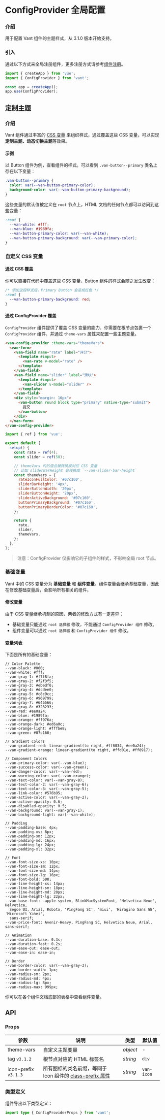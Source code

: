 # ConfigProvider 全局配置

### 介绍

用于配置 Vant 组件的主题样式，从 3.1.0 版本开始支持。

### 引入

通过以下方式来全局注册组件，更多注册方式请参考[组件注册](#/zh-CN/advanced-usage#zu-jian-zhu-ce)。

```js
import { createApp } from 'vue';
import { ConfigProvider } from 'vant';

const app = createApp();
app.use(ConfigProvider);
```

## 定制主题

### 介绍

Vant 组件通过丰富的 [CSS 变量](https://developer.mozilla.org/zh-CN/docs/Web/CSS/Using_CSS_custom_properties) 来组织样式，通过覆盖这些 CSS 变量，可以实现**定制主题、动态切换主题**等效果。

#### 示例

以 Button 组件为例，查看组件的样式，可以看到 `.van-button--primary` 类名上存在以下变量：

```css
.van-button--primary {
  color: var(--van-button-primary-color);
  background-color: var(--van-button-primary-background);
}
```

这些变量的默认值被定义在 `root` 节点上，HTML 文档的任何节点都可以访问到这些变量：

```css
:root {
  --van-white: #fff;
  --van-blue: #1989fa;
  --van-button-primary-color: var(--van-white);
  --van-button-primary-background: var(--van-primary-color);
}
```

### 自定义 CSS 变量

#### 通过 CSS 覆盖

你可以直接在代码中覆盖这些 CSS 变量，Button 组件的样式会随之发生改变：

```css
/* 添加这段样式后，Primary Button 会变成红色 */
:root {
  --van-button-primary-background: red;
}
```

#### 通过 ConfigProvider 覆盖

`ConfigProvider` 组件提供了覆盖 CSS 变量的能力，你需要在根节点包裹一个 `ConfigProvider` 组件，并通过 `theme-vars` 属性来配置一些主题变量。

```html
<van-config-provider :theme-vars="themeVars">
  <van-form>
    <van-field name="rate" label="评分">
      <template #input>
        <van-rate v-model="rate" />
      </template>
    </van-field>
    <van-field name="slider" label="滑块">
      <template #input>
        <van-slider v-model="slider" />
      </template>
    </van-field>
    <div style="margin: 16px">
      <van-button round block type="primary" native-type="submit">
        提交
      </van-button>
    </div>
  </van-form>
</van-config-provider>
```

```js
import { ref } from 'vue';

export default {
  setup() {
    const rate = ref(4);
    const slider = ref(50);

    // themeVars 内的值会被转换成对应 CSS 变量
    // 比如 sliderBarHeight 会转换成 `--van-slider-bar-height`
    const themeVars = {
      rateIconFullColor: '#07c160',
      sliderBarHeight: '4px',
      sliderButtonWidth: '20px',
      sliderButtonHeight: '20px',
      sliderActiveBackground: '#07c160',
      buttonPrimaryBackground: '#07c160',
      buttonPrimaryBorderColor: '#07c160',
    };

    return {
      rate,
      slider,
      themeVars,
    };
  },
};
```

> 注意：ConfigProvider 仅影响它的子组件的样式，不影响全局 root 节点。

### 基础变量

Vant 中的 CSS 变量分为 **基础变量** 和 **组件变量**。组件变量会继承基础变量，因此在修改基础变量后，会影响所有相关的组件。

#### 修改变量

由于 CSS 变量继承机制的原因，两者的修改方式有一定差异：

- 基础变量只能通过 `root 选择器` 修改，不能通过 `ConfigProvider 组件` 修改。
- 组件变量可以通过 `root 选择器` 和 `ConfigProvider 组件` 修改。

#### 变量列表

下面是所有的基础变量：

```less
// Color Palette
--van-black: #000;
--van-white: #fff;
--van-gray-1: #f7f8fa;
--van-gray-2: #f2f3f5;
--van-gray-3: #ebedf0;
--van-gray-4: #dcdee0;
--van-gray-5: #c8c9cc;
--van-gray-6: #969799;
--van-gray-7: #646566;
--van-gray-8: #323233;
--van-red: #ee0a24;
--van-blue: #1989fa;
--van-orange: #ff976a;
--van-orange-dark: #ed6a0c;
--van-orange-light: #fffbe8;
--van-green: #07c160;

// Gradient Colors
--van-gradient-red: linear-gradient(to right, #ff6034, #ee0a24);
--van-gradient-orange: linear-gradient(to right, #ffd01e, #ff8917);

// Component Colors
--van-primary-color: var(--van-blue);
--van-success-color: var(--van-green);
--van-danger-color: var(--van-red);
--van-warning-color: var(--van-orange);
--van-text-color: var(--van-gray-8);
--van-text-color-2: var(--van-gray-6);
--van-text-color-3: var(--van-gray-5);
--van-link-color: #576b95;
--van-active-color: var(--van-gray-2);
--van-active-opacity: 0.6;
--van-disabled-opacity: 0.5;
--van-background: var(--van-gray-1);
--van-background-light: var(--van-white);

// Padding
--van-padding-base: 4px;
--van-padding-xs: 8px;
--van-padding-sm: 12px;
--van-padding-md: 16px;
--van-padding-lg: 24px;
--van-padding-xl: 32px;

// Font
--van-font-size-xs: 10px;
--van-font-size-sm: 12px;
--van-font-size-md: 14px;
--van-font-size-lg: 16px;
--van-font-bold: 500;
--van-line-height-xs: 14px;
--van-line-height-sm: 18px;
--van-line-height-md: 20px;
--van-line-height-lg: 22px;
--van-base-font: -apple-system, BlinkMacSystemFont, 'Helvetica Neue', Helvetica,
  Segoe UI, Arial, Roboto, 'PingFang SC', 'miui', 'Hiragino Sans GB', 'Microsoft Yahei',
  sans-serif;
--van-price-font: Avenir-Heavy, PingFang SC, Helvetica Neue, Arial, sans-serif;

// Animation
--van-duration-base: 0.3s;
--van-duration-fast: 0.2s;
--van-ease-out: ease-out;
--van-ease-in: ease-in;

// Border
--van-border-color: var(--van-gray-3);
--van-border-width: 1px;
--van-radius-sm: 2px;
--van-radius-md: 4px;
--van-radius-lg: 8px;
--van-radius-max: 999px;
```

你可以在各个组件文档底部的表格中查看组件变量。

## API

### Props

| 参数 | 说明 | 类型 | 默认值 |
| --- | --- | --- | --- |
| theme-vars | 自定义主题变量 | _object_ | - |
| tag `v3.1.2` | 根节点对应的 HTML 标签名 | _string_ | `div` |
| icon-prefix `v3.1.3` | 所有图标的类名前缀，等同于 Icon 组件的 [class-prefix 属性](#/zh-CN/icon#props) | _string_ | `van-icon` |

### 类型定义

组件导出以下类型定义：

```ts
import type { ConfigProviderProps } from 'vant';
```
